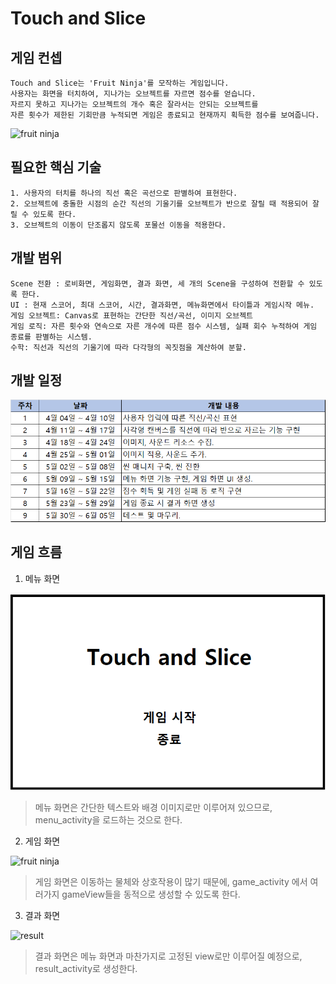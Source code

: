 # Touch and Slice

## 게임 컨셉
```
Touch and Slice는 'Fruit Ninja'를 모작하는 게임입니다. 
사용자는 화면을 터치하여, 지나가는 오브젝트를 자르면 점수를 얻습니다. 
자르지 못하고 지나가는 오브젝트의 개수 혹은 잘라서는 안되는 오브젝트를 
자른 횟수가 제한된 기회만큼 누적되면 게임은 종료되고 현재까지 획득한 점수를 보여줍니다.
```
![fruit ninja](https://www.windowscentral.com/sites/wpcentral.com/files/styles/large/public/postimages/5516/FruitNinja.jpg)

## 필요한 핵심 기술
```
1. 사용자의 터치를 하나의 직선 혹은 곡선으로 판별하여 표현한다.
2. 오브젝트에 충돌한 시점의 순간 직선의 기울기를 오브젝트가 반으로 잘릴 때 적용되어 잘릴 수 있도록 한다.
3. 오브젝트의 이동이 단조롭지 않도록 포물선 이동을 적용한다.
```

## 개발 범위
```
Scene 전환 : 로비화면, 게임화면, 결과 화면, 세 개의 Scene을 구성하여 전환할 수 있도록 한다.
UI : 현재 스코어, 최대 스코어, 시간, 결과화면, 메뉴화면에서 타이틀과 게임시작 메뉴.
게임 오브젝트: Canvas로 표현하는 간단한 직선/곡선, 이미지 오브젝트
게임 로직: 자른 횟수와 연속으로 자른 개수에 따른 점수 시스템, 실패 회수 누적하여 게임 종료를 판별하는 시스템.
수학: 직선과 직선의 기울기에 따라 다각형의 꼭짓점을 계산하여 분할.
```

## 개발 일정
![schedule](../image/schedule.png)

## 게임 흐름
1. 메뉴 화면

![menu](../image/menu.png)
> 메뉴 화면은 간단한 텍스트와 배경 이미지로만 이루어져 있으므로, menu_activity을 로드하는 것으로 한다.
2. 게임 화면

![fruit ninja](https://www.windowscentral.com/sites/wpcentral.com/files/styles/large/public/postimages/5516/FruitNinja.jpg)
> 게임 화면은 이동하는 물체와 상호작용이 많기 때문에, game_activity 에서 여러가지 gameView들을 동적으로 생성할 수 있도록 한다.
3. 결과 화면

![result](https://appsgag.com/screenshots/1604218993.fruitninja-apk-install.jpg)
> 결과 화면은 메뉴 화면과 마찬가지로 고정된 view로만 이루어질 예정으로, result_activity로 생성한다.
